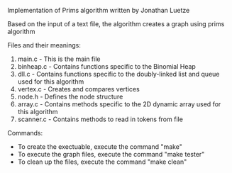 Implementation of Prims algorithm written by Jonathan Luetze

Based on the input of a text file, the algorithm creates a graph using prims algorithm

Files and their meanings:

1. main.c - This is the main file
2. binheap.c - Contains functions specific to the Binomial Heap
3. dll.c - Contains functions specific to the doubly-linked list and queue used for this algorithm
4. vertex.c - Creates and compares vertices
5. node.h - Defines the node structure
6. array.c - Contains methods specific to the 2D dynamic array used for this algorithm
7. scanner.c - Contains methods to read in tokens from file

Commands:
- To create the exectuable, execute the command "make"
- To execute the graph files, execute the command "make tester"
- To clean up the files, execute the command "make clean"
